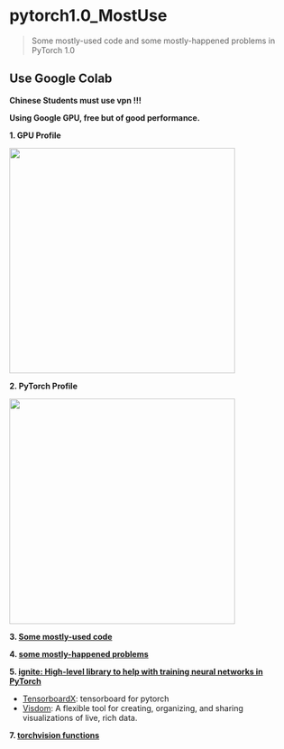 # pytorch1.0_MostUse
> Some mostly-used code and some mostly-happened problems in PyTorch 1.0

## Use Google Colab
  
**Chinese Students must use vpn !!!**
  
**Using Google GPU, free but of good performance.**
  
**1. GPU Profile**  
<p>
  <img src="https://github.com/lcylmhlcy/pytorch1.0_MostUse/raw/master/img/1.png" width=400>
</p>
  
**2. PyTorch Profile**  
<p>
  <img src="https://github.com/lcylmhlcy/pytorch1.0_MostUse/raw/master/img/2.png" width=400>
</p>
  
**3. [Some mostly-used code](https://github.com/lcylmhlcy/pytorch1.0_MostUse/blob/master/pytorch1_0_.ipynb)**
  
**4. [some mostly-happened problems](https://github.com/lcylmhlcy/pytorch1.0_MostUse/blob/master/some_problems.md)**
  
**5. [ignite: High-level library to help with training neural networks in PyTorch](https://github.com/lcylmhlcy/pytorch1.0_MostUse/tree/master/ignite)**
- [TensorboardX](https://github.com/lanpa/tensorboardX): tensorboard for pytorch
- [Visdom](https://github.com/facebookresearch/visdom): A flexible tool for creating, organizing, and sharing visualizations of live, rich data. 
  
**7. [torchvision functions](https://github.com/lcylmhlcy/pytorch1.0_MostUse/blob/master/torchvision.md)**

